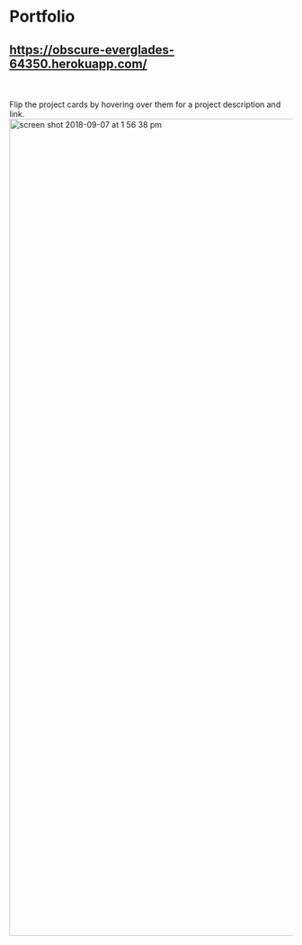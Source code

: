 # Portfolio
##  https://obscure-everglades-64350.herokuapp.com/
<br>
<br>
Flip the project cards by hovering over them for a project description and link.
<br>
<img width="1454" alt="screen shot 2018-09-07 at 1 56 38 pm" src="https://user-images.githubusercontent.com/22462010/45235145-f421bd80-b2a5-11e8-81e7-b1f076b0469b.png">
